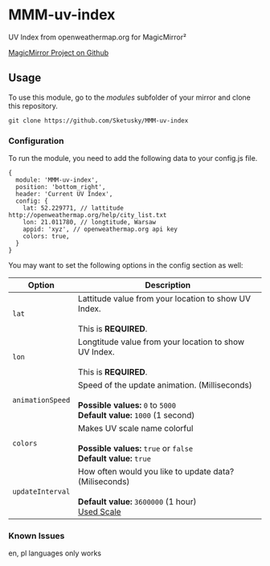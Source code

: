 # MMM-uv-index
UV Index from openweathermap.org for MagicMirror²

[MagicMirror Project on Github](https://github.com/MichMich/MagicMirror)

## Usage 

To use this module, go to the *modules* subfolder of your mirror and clone this repository.
```
git clone https://github.com/Sketusky/MMM-uv-index
```

### Configuration

To run the module, you need to add the following data to your config.js file.

```
{
  module: 'MMM-uv-index',
  position: 'bottom_right',
  header: 'Current UV Index',
  config: {
    lat: 52.229771, // lattitude http://openweathermap.org/help/city_list.txt
    lon: 21.011780, // longtitude, Warsaw
    appid: 'xyz', // openweathermap.org api key
    colors: true,
  }
}
```

You may want to set the following options in the config section as well:

| Option |  Description | 
|---|---|
| `lat` | Lattitude value from your location to show UV Index.<br><br>This is **REQUIRED**. | 
| `lon` | Longtitude value from your location to show UV Index.<br><br>This is **REQUIRED**. | 
| `animationSpeed` | Speed of the update animation. (Milliseconds)<br><br>**Possible values:** `0` to `5000`<br>**Default value:** `1000` (1 second) | 
| `colors` | Makes UV scale name colorful<br><br>**Possible values:** `true` or `false`<br>**Default value:** `true` | 
| `updateInterval` | How often would you like to update data? (Miliseconds)<br><br>**Default value:** `3600000` (1 hour)<br>[Used Scale](https://www.epa.gov/sunsafety/uv-index-scale-1)| 

### Known Issues
en, pl languages only works